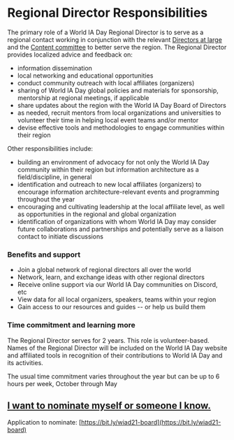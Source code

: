 # Regional Director Responsibilities

The primary role of a World IA Day Regional Director is to serve as a regional contact working in conjunction with the relevant [Directors at large ](../about-the-board/)and the [Content committee](../committees/publications-comms/) to better serve the region. The Regional Director provides localized advice and feedback on:

* information dissemination
* local networking and educational opportunities
* conduct community outreach with local affiliates (organizers)
* sharing of World IA Day global policies and materials for sponsorship, mentorship at regional meetings, if applicable
* share updates about the region with the World IA Day Board of Directors
* as needed, recruit mentors from local organizations and universities to volunteer their time in helping local event teams and/or mentor
* devise effective tools and methodologies to engage communities within their region

Other responsibilities include:

* building an environment of advocacy for not only the World IA Day community within their region but information architecture as a field/discipline, in general
* identification and outreach to new local affiliates (organizers) to encourage information architecture-relevant events and programming throughout the year
* encouraging and cultivating leadership at the local affiliate level, as well as opportunities in the regional and global organization
* identification of organizations with whom World IA Day may consider future collaborations and partnerships and potentially serve as a liaison contact to initiate discussions

### Benefits and support

* Join a global network of regional directors all over the world
* Network, learn, and exchange ideas with other regional directors
* Receive online support via our World IA Day communities on Discord, etc
* View data for all local organizers, speakers, teams within your region
* Gain access to our resources and guides -- or help us build them

### Time commitment and learning more

The Regional Director serves for 2 years. This role is volunteer-based. Names of the Regional Director will be included on the World IA Day website and affiliated tools in recognition of their contributions to World IA Day and its activities.

The usual time commitment varies throughout the year but can be up to 6 hours per week, October through May

## [I want to nominate myself or someone I know.](https://bit.ly/wiad21-board)

Application to nominate: [https://bit.ly/wiad21-board](https://bit.ly/wiad21-board)
